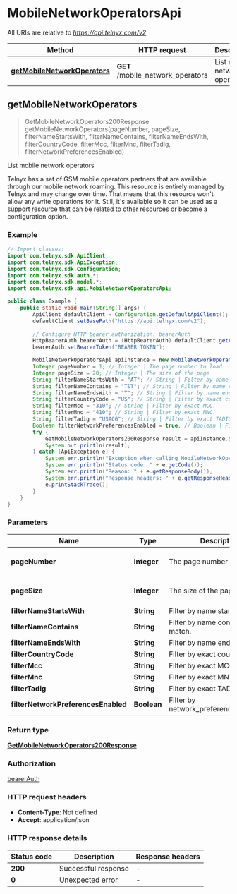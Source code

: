 # MobileNetworkOperatorsApi

All URIs are relative to *https://api.telnyx.com/v2*

Method | HTTP request | Description
------------- | ------------- | -------------
[**getMobileNetworkOperators**](MobileNetworkOperatorsApi.md#getMobileNetworkOperators) | **GET** /mobile_network_operators | List mobile network operators



## getMobileNetworkOperators

> GetMobileNetworkOperators200Response getMobileNetworkOperators(pageNumber, pageSize, filterNameStartsWith, filterNameContains, filterNameEndsWith, filterCountryCode, filterMcc, filterMnc, filterTadig, filterNetworkPreferencesEnabled)

List mobile network operators

Telnyx has a set of GSM mobile operators partners that are available through our mobile network roaming. This resource is entirely managed by Telnyx and may change over time. That means that this resource won't allow any write operations for it. Still, it's available so it can be used as a support resource that can be related to other resources or become a configuration option.

### Example

```java
// Import classes:
import com.telnyx.sdk.ApiClient;
import com.telnyx.sdk.ApiException;
import com.telnyx.sdk.Configuration;
import com.telnyx.sdk.auth.*;
import com.telnyx.sdk.model.*;
import com.telnyx.sdk.api.MobileNetworkOperatorsApi;

public class Example {
    public static void main(String[] args) {
        ApiClient defaultClient = Configuration.getDefaultApiClient();
        defaultClient.setBasePath("https://api.telnyx.com/v2");
        
        // Configure HTTP bearer authorization: bearerAuth
        HttpBearerAuth bearerAuth = (HttpBearerAuth) defaultClient.getAuthentication("bearerAuth");
        bearerAuth.setBearerToken("BEARER TOKEN");

        MobileNetworkOperatorsApi apiInstance = new MobileNetworkOperatorsApi(defaultClient);
        Integer pageNumber = 1; // Integer | The page number to load
        Integer pageSize = 20; // Integer | The size of the page
        String filterNameStartsWith = "AT"; // String | Filter by name starting with.
        String filterNameContains = "T&T"; // String | Filter by name containing match.
        String filterNameEndsWith = "T"; // String | Filter by name ending with.
        String filterCountryCode = "US"; // String | Filter by exact country_code.
        String filterMcc = "310"; // String | Filter by exact MCC.
        String filterMnc = "410"; // String | Filter by exact MNC.
        String filterTadig = "USACG"; // String | Filter by exact TADIG.
        Boolean filterNetworkPreferencesEnabled = true; // Boolean | Filter by network_preferences_enabled.
        try {
            GetMobileNetworkOperators200Response result = apiInstance.getMobileNetworkOperators(pageNumber, pageSize, filterNameStartsWith, filterNameContains, filterNameEndsWith, filterCountryCode, filterMcc, filterMnc, filterTadig, filterNetworkPreferencesEnabled);
            System.out.println(result);
        } catch (ApiException e) {
            System.err.println("Exception when calling MobileNetworkOperatorsApi#getMobileNetworkOperators");
            System.err.println("Status code: " + e.getCode());
            System.err.println("Reason: " + e.getResponseBody());
            System.err.println("Response headers: " + e.getResponseHeaders());
            e.printStackTrace();
        }
    }
}
```

### Parameters


Name | Type | Description  | Notes
------------- | ------------- | ------------- | -------------
 **pageNumber** | **Integer**| The page number to load | [optional] [default to 1]
 **pageSize** | **Integer**| The size of the page | [optional] [default to 20]
 **filterNameStartsWith** | **String**| Filter by name starting with. | [optional]
 **filterNameContains** | **String**| Filter by name containing match. | [optional]
 **filterNameEndsWith** | **String**| Filter by name ending with. | [optional]
 **filterCountryCode** | **String**| Filter by exact country_code. | [optional]
 **filterMcc** | **String**| Filter by exact MCC. | [optional]
 **filterMnc** | **String**| Filter by exact MNC. | [optional]
 **filterTadig** | **String**| Filter by exact TADIG. | [optional]
 **filterNetworkPreferencesEnabled** | **Boolean**| Filter by network_preferences_enabled. | [optional]

### Return type

[**GetMobileNetworkOperators200Response**](GetMobileNetworkOperators200Response.md)

### Authorization

[bearerAuth](../README.md#bearerAuth)

### HTTP request headers

- **Content-Type**: Not defined
- **Accept**: application/json

### HTTP response details
| Status code | Description | Response headers |
|-------------|-------------|------------------|
| **200** | Successful response |  -  |
| **0** | Unexpected error |  -  |

